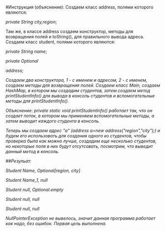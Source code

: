 #Инструкция (объяснение):
Создаем класс address, полями которого являются:

*private String city,region*;

Там же, в классе address создаем конструктор, методы для возвращения полей и toString(), для правильного вывода адреса.
Создаем класс student, полями которого являются:

*private String name*;

*private Optional<address> address*;

Создаем два конструктора, 1 - с именем и адресом, 2 - с именем, создаем методы для возвращения полей.
Создаем класс Main, создаем HashMap, в котором мы создадим студентов, затем создаем метод printStudentInfo() для вывода в консоль студентов и вспомогательные методы для printStudentInfo(). 

Объяснение: private static void printStudentInfo() работает так, что он создает поток, в котором мы применяем вспомогательные методы, а затем выводит каждого студента в консоль.

Теперь мы создаем адрес "a" (address a=new address("region","city");) и будем его использовать для создания одного из студентов, чтобы проверка была как можно лучше, создадим еще несколько студентов, но некоторые поля в них будут отсутсовать, посмотрим, что выведит данный метод в консоль.

##Резульат:

Student Name, Optional[region, city]

Student Name_1, null

Student null, Optional.empty

Student null, null

Student null, null

NullPointerException не вывелось, значит данная программа работает как надо, без ошибок. Первая цель выполнена.